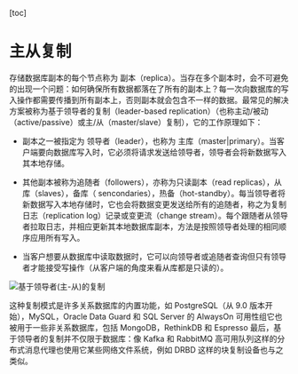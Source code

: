[toc]

# 主从复制

存储数据库副本的每个节点称为 副本（replica）。当存在多个副本时，会不可避免的出现一个问题：如何确保所有数据都落在了所有的副本上？每一次向数据库的写入操作都需要传播到所有副本上，否则副本就会包含不一样的数据。最常见的解决方案被称为基于领导者的复制（leader-based replication）（也称主动/被动（active/passive）或主/从（master/slave）复制），它的工作原理如下：

- 副本之一被指定为 领导者（leader），也称为 主库（master|primary）。当客户端要向数据库写入时，它必须将请求发送给领导者，领导者会将新数据写入其本地存储。

- 其他副本被称为追随者（followers），亦称为只读副本（read replicas），从库（slaves），备库（ sencondaries），热备（hot-standby）。每当领导者将新数据写入本地存储时，它也会将数据变更发送给所有的追随者，称之为复制日志（replication log）记录或变更流（change stream）。每个跟随者从领导者拉取日志，并相应更新其本地数据库副本，方法是按照领导者处理的相同顺序应用所有写入。

- 当客户想要从数据库中读取数据时，它可以向领导者或追随者查询但只有领导者才能接受写操作（从客户端的角度来看从库都是只读的）。

![基于领导者(主-从)的复制](https://s2.ax1x.com/2020/02/08/1WwR1O.png)

这种复制模式是许多关系数据库的内置功能，如 PostgreSQL（从 9.0 版本开始），MySQL，Oracle Data Guard 和 SQL Server 的 AlwaysOn 可用性组它也被用于一些非关系数据库，包括 MongoDB，RethinkDB 和 Espresso 最后，基于领导者的复制并不仅限于数据库：像 Kafka 和 RabbitMQ 高可用队列这样的分布式消息代理也使用它某些网络文件系统，例如 DRBD 这样的块复制设备也与之类似。
